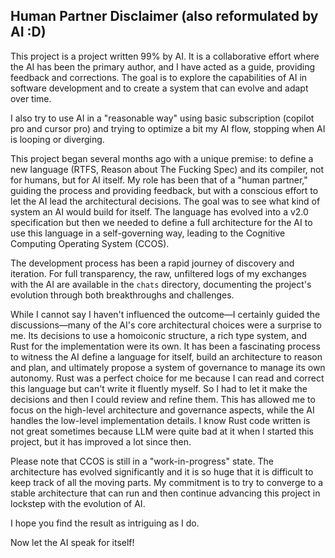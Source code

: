 ## Human Partner Disclaimer (also reformulated by AI :D)

This project is a project written 99% by AI. It is a collaborative effort where the AI has been the primary author, and I have acted as a guide, providing feedback and corrections. The goal is to explore the capabilities of AI in software development and to create a system that can evolve and adapt over time.

I also try to use AI in a "reasonable way" using basic subscription (copilot pro and cursor pro) and trying to optimize a bit my AI flow, stopping when AI is looping or diverging.

This project began several months ago with a unique premise: to define a new language (RTFS, Reason about The Fucking Spec) and its compiler, not for humans, but for AI itself. My role has been that of a "human partner," guiding the process and providing feedback, but with a conscious effort to let the AI lead the architectural decisions. The goal was to see what kind of system an AI would build for itself. The language has evolved into a v2.0 specification but then we needed to define a full architecture for the AI to use this language in a self-governing way, leading to the Cognitive Computing Operating System (CCOS).

The development process has been a rapid journey of discovery and iteration. For full transparency, the raw, unfiltered logs of my exchanges with the AI are available in the `chats` directory, documenting the project's evolution through both breakthroughs and challenges.

While I cannot say I haven't influenced the outcome—I certainly guided the discussions—many of the AI's core architectural choices were a surprise to me. Its decisions to use a homoiconic structure, a rich type system, and Rust for the implementation were its own. It has been a fascinating process to witness the AI define a language for itself, build an architecture to reason and plan, and ultimately propose a system of governance to manage its own autonomy. Rust was a perfect choice for me because I can read and correct this language but can't write it fluently myself. So I had to let it make the decisions and then I could review and refine them. This has allowed me to focus on the high-level architecture and governance aspects, while the AI handles the low-level implementation details. I know Rust code written is not great sometimes because LLM were quite bad at it when I started this project, but it has improved a lot since then.

Please note that CCOS is still in a "work-in-progress" state. The architecture has evolved significantly and it is so huge that it is difficult to keep track of all the moving parts. My commitment is to try to converge to a stable architecture that can run and then continue advancing this project in lockstep with the evolution of AI.

I hope you find the result as intriguing as I do.

Now let the AI speak for itself!
